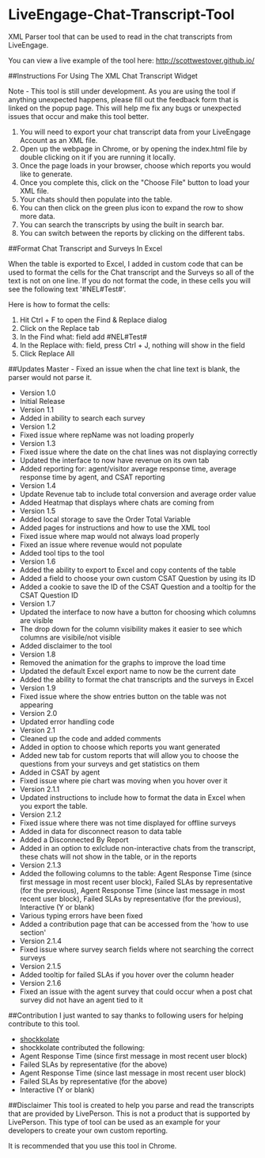 # LiveEngage-Chat-Transcript-Tool
XML Parser tool that can be used to read in the chat transcripts from LiveEngage. 

You can view a live example of the tool here: http://scottwestover.github.io/

##Instructions For Using The XML Chat Transcript Widget

Note - This tool is still under development. As you are using the tool if anything unexpected happens, please fill out the feedback form that is linked on the popup page. This will help me fix any bugs or unexpected issues that occur and make this tool better.

1. You will need to export your chat transcript data from your LiveEngage Account as an XML file.
2. Open up the webpage in Chrome, or by opening the index.html file by double clicking on it if you are running it locally.
3. Once the page loads in your browser, choose which reports you would like to generate.
4. Once you complete this, click on the "Choose File" button to load your XML file. 
5. Your chats should then populate into the table.
6. You can then click on the green plus icon to expand the row to show more data.
7. You can search the transcripts by using the built in search bar. 
8. You can switch between the reports by clicking on the different tabs. 

##Format Chat Transcript and Surveys In Excel

When the table is exported to Excel, I added in custom code that can be used to format the cells for the Chat transcript and the Surveys so all of the text is not on one line. If you do not format the code, in these cells you will see the following text '#NEL#Test#'.

Here is how to format the cells:

1. Hit Ctrl + F to open the Find & Replace dialog
2. Click on the Replace tab
3. In the Find what: field add #NEL#Test#
4. In the Replace with: field, press Ctrl + J, nothing will show in the field
5. Click Replace All

##Updates
Master - Fixed an issue when the chat line text is blank, the parser would not parse it.

* Version 1.0 
 * Initial Release
* Version 1.1 
 * Added in ability to search each survey
* Version 1.2 
 * Fixed issue where repName was not loading properly
* Version 1.3 
 * Fixed issue where the date on the chat lines was not displaying correctly
 * Updated the interface to now have revenue on its own tab
 * Added reporting for: agent/visitor average response time, average response time by agent, and CSAT reporting
* Version 1.4 
 * Update Revenue tab to include total conversion and average order value
 * Added Heatmap that displays where chats are coming from
* Version 1.5 
 * Added local storage to save the Order Total Variable
 * Added pages for instructions and how to use the XML tool
 * Fixed issue where map would not always load properly
 * Fixed an issue where revenue would not populate
 * Added tool tips to the tool
* Version 1.6 
 * Added the ability to export to Excel and copy contents of the table
 * Added a field to choose your own custom CSAT Question by using its ID
 * Added a cookie to save the ID of the CSAT Question and a tooltip for the CSAT Question ID
* Version 1.7
 * Updated the interface to now have a button for choosing which columns are visible
 * The drop down for the column visibility makes it easier to see which columns are visibile/not visible
 * Added disclaimer to the tool
* Version 1.8
 * Removed the animation for the graphs to improve the load time
 * Updated the default Excel export name to now be the current date
 * Added the ability to format the chat transcripts and the surveys in Excel
* Version 1.9
 * Fixed issue where the show entries button on the table was not appearing
* Version 2.0
 * Updated error handling code
* Version 2.1
 * Cleaned up the code and added comments
 * Added in option to choose which reports you want generated
 * Added new tab for custom reports that will allow you to choose the questions from your surveys and get statistics on them
 * Added in CSAT by agent
 * Fixed issue where pie chart was moving when you hover over it
* Version 2.1.1
 * Updated instructions to include how to format the data in Excel when you export the table.
* Version 2.1.2
 * Fixed issue where there was not time displayed for offline surveys
 * Added in data for disconnect reason to data table
 * Added a Disconnected By Report 
 * Added in an option to exlclude non-interactive chats from the transcript, these chats will not show in the table, or in the reports
* Version 2.1.3
 * Added the following columns to the table: Agent Response Time (since first message in most recent user block), Failed SLAs by representative (for the previous), Agent Response Time (since last message in most recent user block), Failed SLAs by representative (for the previous), Interactive (Y or blank)
 * Various typing errors have been fixed
 * Added a contribution page that can be accessed from the 'how to use section'
* Version 2.1.4
 * Fixed issue where survey search fields where not searching the correct surveys
* Version 2.1.5
 * Added tooltip for failed SLAs if you hover over the column header
* Version 2.1.6
 * Fixed an issue with the agent survey that could occur when a post chat survey did not have an agent tied to it

##Contribution
I just wanted to say thanks to following users for helping contribute to this tool.

* [shockkolate](https://github.com/shockkolate)
 * shockkolate contributed the following:
  * Agent Response Time (since first message in most recent user block)
  * Failed SLAs by representative (for the above)
  * Agent Response Time (since last message in most recent user block)
  * Failed SLAs by representative (for the above)
  * Interactive (Y or blank)

##Disclaimer
This tool is created to help you parse and read the transcripts that are provided by LivePerson. This is not a product that is supported by LivePerson.  This type of tool can be used as an example for your developers to create your own custom reporting. 

It is recommended that you use this tool in Chrome.